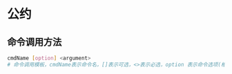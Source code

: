 ﻿# 公约

## 命令调用方法

```sh
cmdName [option] <argument>
# 命令调用模板，cmdName表示命令名，[]表示可选，<>表示必选，option 表示命令选项(格式建议为: -rf -r)，argument 表示命令参数
```
